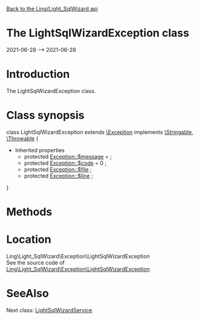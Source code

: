 [Back to the Ling/Light_SqlWizard api](https://github.com/lingtalfi/Light_SqlWizard/blob/master/doc/api/Ling/Light_SqlWizard.md)



The LightSqlWizardException class
================
2021-06-28 --> 2021-06-28






Introduction
============

The LightSqlWizardException class.



Class synopsis
==============


class <span class="pl-k">LightSqlWizardException</span> extends [\Exception](http://php.net/manual/en/class.exception.php) implements [\Stringable](https://wiki.php.net/rfc/stringable), [\Throwable](http://php.net/manual/en/class.throwable.php) {

- Inherited properties
    - protected  [Exception::$message](#property-message) =  ;
    - protected  [Exception::$code](#property-code) = 0 ;
    - protected  [Exception::$file](#property-file) ;
    - protected  [Exception::$line](#property-line) ;

}






Methods
==============






Location
=============
Ling\Light_SqlWizard\Exception\LightSqlWizardException<br>
See the source code of [Ling\Light_SqlWizard\Exception\LightSqlWizardException](https://github.com/lingtalfi/Light_SqlWizard/blob/master/Exception/LightSqlWizardException.php)



SeeAlso
==============
Next class: [LightSqlWizardService](https://github.com/lingtalfi/Light_SqlWizard/blob/master/doc/api/Ling/Light_SqlWizard/Service/LightSqlWizardService.md)<br>
